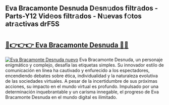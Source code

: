 ## Eva Bracamonte Desnuda D𝚎sn𝚞dos filtr𝚊dos - Parts-Y12 Vid𝚎os filtr𝚊dos - N𝚞evas f𝚘tos atr𝚊ctivas drF5S

# <h2><a href="http://mbapyb.tromn.icu/?c=Eva+Bracamonte+Desnuda">🔗👉👉👉 Eva Bracamonte Desnuda 🔗🔗</a></h2>

[![Eva Bracamonte Desnuda nuevo](https://i.imgur.com/pEAQMta.gif)](http://mbapyb.tromn.icu/?c=Eva+Bracamonte+Desnuda)
Eva Bracamonte Desnuda, un personaje enigmático y complejo, desafía las etiquetas simples. Su innovador estilo de comunicación en línea ha cautivado y enfurecido a los espectadores, encendiendo debates sobre ética, individualidad y la naturaleza evolutiva de las sociedades virtuales. A pesar de la incertidumbre de sus próximas acciones, su impacto en el mundo virtual es profundo. Impulsado por una determinación inquebrantable y un carisma innegable, el progreso de Eva Bracamonte Desnuda en el mundo digital es ilimitado.
